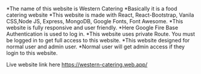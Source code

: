 *The name of this website is Western Catering
*Basically it is a food catering website
*This website is made with React, React-Bootstrap, Vanila CSS,Node JS, Express, MongoDB, Google Fonts, Font Awesome.
*This website is fully responsive and user friendly.
*Here Google Fire Base Authentication is used to log in.
*This website uses private Route. You must be logged in to get full access to this website.
*This website designed for normal user and admin user.
*Normal user will get admin access if they login to this website.

Live website link here https://western-catering.web.app/

